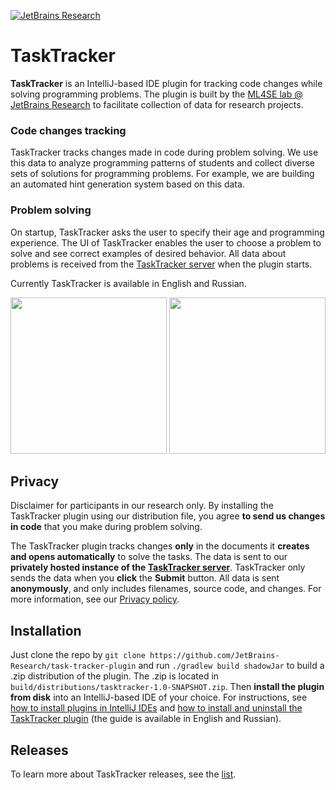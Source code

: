 [![JetBrains Research](https://jb.gg/badges/research.svg)](https://confluence.jetbrains.com/display/ALL/JetBrains+on+GitHub)

# TaskTracker

**TaskTracker** is an IntelliJ-based IDE plugin for tracking code changes while solving programming problems.
The plugin is built by the [ML4SE lab @ JetBrains Research](https://research.jetbrains.org/groups/ml_methods) 
to facilitate collection of data for research projects.

### Code changes tracking

TaskTracker tracks changes made in code during problem solving.
We use this data to analyze programming patterns of students and collect diverse sets of solutions for programming problems. 
For example, we are building an automated hint generation system based on this data.

### Problem solving

On startup, TaskTracker asks the user to specify their age and programming experience.
The UI of TaskTracker enables the user to choose a problem to solve and see correct examples of desired behavior. 
All data about problems is received from the [TaskTracker server](https://github.com/JetBrains-Research/task-tracker-server) 
when the plugin starts.  

Currently TaskTracker is available in English and Russian.

<img src="https://github.com/samorojy/task-tracker-plugin/blob/revival/readme-img/greetings.png" width="250">
<img src="https://github.com/samorojy/task-tracker-plugin/blob/revival/readme-img/greetings.png" width="250">

## Privacy

Disclaimer for participants in our research only. By installing the TaskTracker plugin using our distribution file, you agree **to send us changes in code** that you make during problem solving.

The TaskTracker plugin tracks changes **only** in the documents it **creates and opens automatically** to solve the tasks. 
The data is sent to our **privately hosted instance of the [TaskTracker server](https://github.com/JetBrains-Research/task-tracker-server)**. 
TaskTracker only sends the data when you **click** the **Submit** button. All data is sent **anonymously**, and only includes filenames, source code, and changes. For more information, see our [Privacy policy](https://github.com/JetBrains-Research/task-tracker-plugin/wiki/Privacy-policy).

## Installation

Just clone the repo by `git clone https://github.com/JetBrains-Research/task-tracker-plugin` and run `./gradlew build shadowJar` to build a .zip distribution of the plugin. 
The .zip is located in `build/distributions/tasktracker-1.0-SNAPSHOT.zip`. Then __install the plugin from disk__ into an IntelliJ-based IDE of your choice.
For instructions, see [how to install plugins in IntelliJ IDEs](https://www.jetbrains.com/help/idea/managing-plugins.html#install_plugin_from_disk) and [how to install and uninstall the TaskTracker plugin](https://github.com/JetBrains-Research/task-tracker-plugin/wiki) (the guide is available in English and Russian).

## Releases

To learn more about TaskTracker releases, see the [list](https://github.com/JetBrains-Research/task-tracker-plugin/releases).

